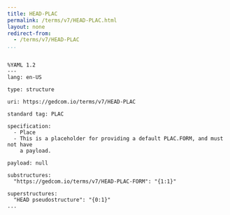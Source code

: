 ```yaml
---
title: HEAD-PLAC
permalink: /terms/v7/HEAD-PLAC.html
layout: none
redirect-from:
  - /terms/v7/HEAD-PLAC
...
```


```

%YAML 1.2
---
lang: en-US

type: structure

uri: https://gedcom.io/terms/v7/HEAD-PLAC

standard tag: PLAC

specification:
  - Place
  - This is a placeholder for providing a default PLAC.FORM, and must not have
    a payload.

payload: null

substructures:
  "https://gedcom.io/terms/v7/HEAD-PLAC-FORM": "{1:1}"

superstructures:
  "HEAD pseudostructure": "{0:1}"
...

```
